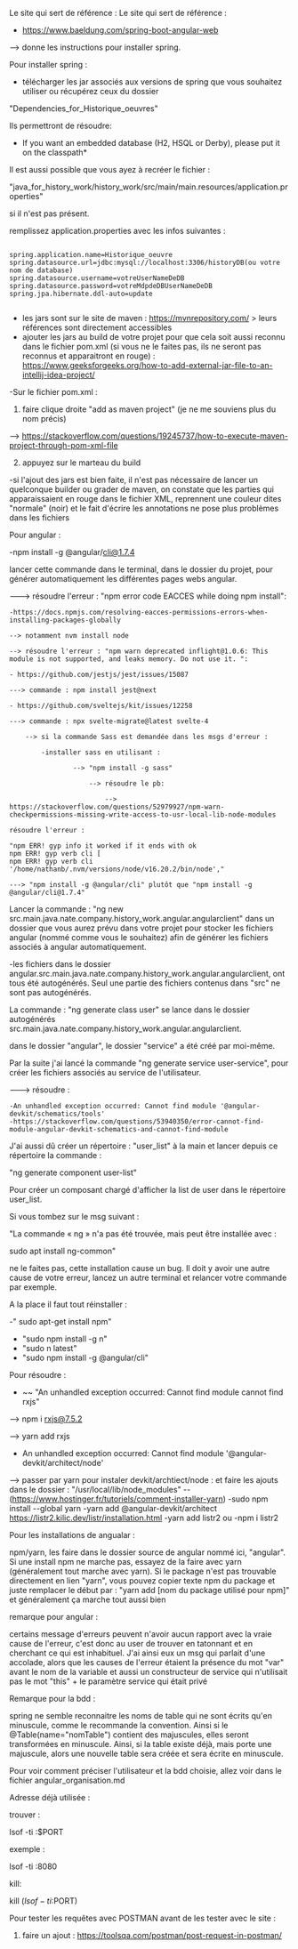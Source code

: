 Le site qui sert de référence :
Le site qui sert de référence :

- https://www.baeldung.com/spring-boot-angular-web 

--> donne les instructions pour installer spring.

Pour installer spring : 

- télécharger les jar associés aux versions de spring que vous souhaitez utiliser ou récupérez ceux du dossier 

"Dependencies_for_Historique_oeuvres"

Ils permettront de résoudre:

- If you want an embedded database (H2, HSQL or Derby), please put it on the classpath*


Il est aussi possible que vous ayez à recréer le fichier :

"java_for_history_work/history_work/src/main/main.resources/application.properties"

si il n'est pas présent.

remplissez application.properties avec les infos suivantes :


```

spring.application.name=Historique_oeuvre
spring.datasource.url=jdbc:mysql://localhost:3306/historyDB(ou votre nom de database)
spring.datasource.username=votreUserNameDeDB
spring.datasource.password=votreMdpdeDBUserNameDeDB
spring.jpa.hibernate.ddl-auto=update


```




- les jars sont sur le site de maven : https://mvnrepository.com/  > leurs références sont directement accessibles
- ajouter les jars au build de votre projet pour que cela soit aussi reconnu dans le fichier pom.xml (si vous ne le faites pas, ils ne seront pas reconnus et
apparaitront en rouge) : https://www.geeksforgeeks.org/how-to-add-external-jar-file-to-an-intellij-idea-project/



-Sur le fichier pom.xml :

1) faire clique droite "add as maven project" (je ne me souviens plus du nom précis)

--> https://stackoverflow.com/questions/19245737/how-to-execute-maven-project-through-pom-xml-file

2) appuyez sur le marteau du build


-si l'ajout des jars est bien faite, il n'est pas nécessaire de lancer un quelconque builder ou grader de maven, on constate que les parties qui apparaissaient en rouge 
dans le fichier XML, reprennent une couleur dites "normale" (noir) et le fait d'écrire les annotations ne pose plus problèmes dans les fichiers


Pour angular :

-npm install -g @angular/cli@1.7.4

lancer cette commande dans le terminal, dans le dossier du projet, pour générer automatiquement les différentes pages webs angular.

---> résoudre l'erreur :  "npm error code EACCES while doing npm install":

    -https://docs.npmjs.com/resolving-eacces-permissions-errors-when-installing-packages-globally 

    --> notamment nvm install node

    --> résoudre l'erreur : "npm warn deprecated inflight@1.0.6: This module is not supported, and leaks memory. Do not use it. ":

    - https://github.com/jestjs/jest/issues/15087

    ---> commande : npm install jest@next

    - https://github.com/sveltejs/kit/issues/12258

    ---> commande : npx svelte-migrate@latest svelte-4

        --> si la commande Sass est demandée dans les msgs d'erreur :

            -installer sass en utilisant : 

                    --> "npm install -g sass"

                        --> résoudre le pb: 
            
                            --> https://stackoverflow.com/questions/52979927/npm-warn-checkpermissions-missing-write-access-to-usr-local-lib-node-modules

    résoudre l'erreur : 

    "npm ERR! gyp info it worked if it ends with ok
    npm ERR! gyp verb cli [
    npm ERR! gyp verb cli   '/home/nathanb/.nvm/versions/node/v16.20.2/bin/node',"

    ---> "npm install -g @angular/cli" plutôt que "npm install -g @angular/cli@1.7.4"


Lancer la commande : "ng new src.main.java.nate.company.history_work.angular.angularclient" dans un dossier que vous aurez prévu dans votre projet pour stocker les fichiers angular 
(nommé comme vous le souhaitez) afin de générer les fichiers associés à angular automatiquement.

-les fichiers dans le dossier angular.src.main.java.nate.company.history_work.angular.angularclient, ont tous été autogénérés.
Seul une partie des fichiers contenus dans "src" ne sont pas autogénérés.

La commande : "ng generate class user" se lance dans le dossier autogénérés src.main.java.nate.company.history_work.angular.angularclient.

dans le dossier "angular", le dossier "service" a été créé par moi-même.

Par la suite j'ai lancé la commande "ng generate service user-service", pour créer les fichiers associés au service de l'utilisateur.

---> résoudre : 

    -An unhandled exception occurred: Cannot find module '@angular-devkit/schematics/tools'
    -https://stackoverflow.com/questions/53940350/error-cannot-find-module-angular-devkit-schematics-and-cannot-find-module

J'ai aussi dû créer un répertoire : "user_list" à la main et lancer depuis ce répertoire la commande :

"ng generate component user-list"

Pour créer un composant chargé d'afficher la list de user dans le répertoire user_list.

Si vous tombez sur le msg suivant :

"La commande « ng » n'a pas été trouvée, mais peut être installée avec :

sudo apt install ng-common"

ne le faites pas, cette installation cause un bug. Il doit y avoir une autre cause de votre 
erreur, lancez un autre terminal et relancer votre commande par exemple.

A la place il faut tout réinstaller :

-" sudo apt-get install npm" 
- "sudo npm install -g n"
- "sudo n latest"
- "sudo npm install -g @angular/cli"

Pour résoudre :

- ~~ "An unhandled exception occurred: Cannot find module cannot find rxjs"

-->  npm i rxjs@7.5.2

--> yarn add rxjs

- An unhandled exception occurred: Cannot find module '@angular-devkit/architect/node'

-->  passer par yarn pour instaler devkit/archtiect/node :
    et faire les ajouts dans le dossier : "/usr/local/lib/node_modules" --
    (https://www.hostinger.fr/tutoriels/comment-installer-yarn)
    -sudo npm install --global yarn
    -yarn add @angular-devkit/architect
    https://listr2.kilic.dev/listr/installation.html
    -yarn add listr2
    ou
    -npm i listr2


Pour les installations de angualar :

npm/yarn, les faire dans le dossier source de angular nommé ici, "angular".
Si une install npm ne marche pas, essayez de la faire avec yarn (généralement tout marche avec yarn). Si le package 
n'est pas trouvable directement en lien "yarn", vous pouvez copier texte npm du package et juste remplacer le début par : 
"yarn add [nom du package utilisé pour npm]" et généralement ça marche tout aussi bien

remarque pour angular :

certains message d'erreurs
peuvent n'avoir aucun rapport avec
la vraie cause de l'erreur,
c'est donc au user de trouver en tatonnant
et en cherchant ce qui est inhabituel.
J'ai ainsi eux un msg
qui parlait d'une accolade,
alors que les causes de l'erreur étaient
la présence du mot "var" avant le nom
de la variable et aussi un
constructeur de service qui n'utilisait pas
le mot "this" + le paramètre
service qui était privé


Remarque pour la bdd :

spring ne semble reconnaitre les noms de table qui ne sont écrits qu'en minuscule,
comme le recommande la convention.
Ainsi si le @Table(name="nomTable") contient des majuscules,
elles seront transformées en minuscule.
Ainsi, si la table existe déjà, mais porte une majuscule, alors une nouvelle table
sera créée et sera écrite en minuscule.

Pour voir comment préciser l'utilisateur et la bdd choisie, 
allez voir dans le fichier angular_organisation.md


Adresse déjà utilisée :

trouver : 

lsof -ti :$PORT

exemple :

lsof -ti :8080

kill: 

kill $(lsof -ti :$PORT)

Pour tester les requêtes avec POSTMAN avant de les tester
avec le site :

1) faire un ajout : https://toolsqa.com/postman/post-request-in-postman/

